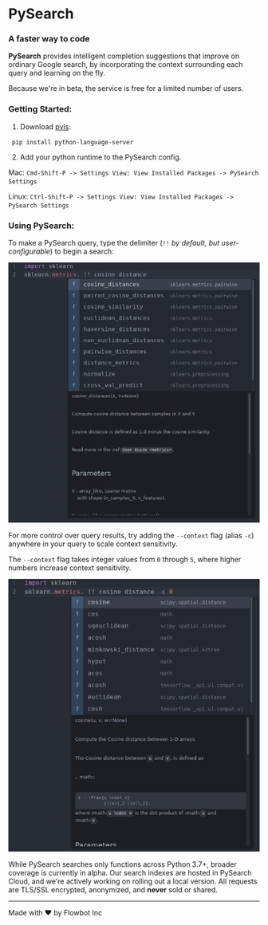 # **PySearch**

### A faster way to code

**PySearch** provides intelligent completion suggestions that improve on ordinary Google search, by incorporating the context surrounding each query and learning on the fly.

Because we're in beta, the service is free for a limited number of users.


### Getting Started:

1. Download [pyls](https://github.com/palantir/python-language-server):
  ```
   pip install python-language-server
  ```

2. Add your python runtime to the PySearch config.

  Mac:   `Cmd-Shift-P -> Settings View: View Installed Packages -> PySearch Settings`

  Linux: `Ctrl-Shift-P -> Settings View: View Installed Packages -> PySearch Settings`


### Using PySearch:
To make a PySearch query, type the delimiter (`!!` *by default, but user-configurable*) to begin a search:

![alt text][cosine_distance_c3]

[cosine_distance_c3]: ./docs/images/cosine_distance.png "Cosine distance"


For more control over query results, try adding the `--context` flag (alias `-c`) anywhere in your query
to scale context sensitivity.

The `--context` flag takes integer values from `0` through `5`, where higher numbers increase context sensitivity.

![alt text][cosine_distance_c0]

[cosine_distance_c0]: ./docs/images/cosine_distance_c0.png "Cosine distance"


While PySearch searches only functions across Python 3.7+, broader coverage is currently in alpha. Our search indexes are hosted in PySearch Cloud, and we're actively working on rolling out a local version. All requests are TLS/SSL encrypted, anonymized, and **never** sold or shared.
___

Made with ❤ by Flowbot Inc
